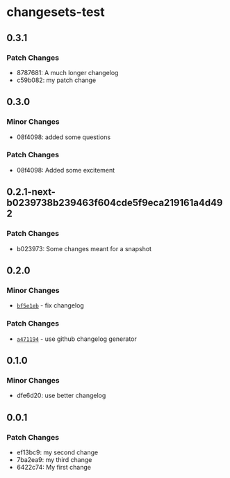 # changesets-test

## 0.3.1

### Patch Changes

- 8787681: A much longer changelog
- c59b082: my patch change

## 0.3.0

### Minor Changes

- 08f4098: added some questions

### Patch Changes

- 08f4098: Added some excitement

## 0.2.1-next-b0239738b239463f604cde5f9eca219161a4d492

### Patch Changes

- b023973: Some changes meant for a snapshot

## 0.2.0

### Minor Changes

- [`bf5e1eb`](https://github.com/colevoss/chagesets-test/commit/bf5e1eb2ff4b81cf0703a3c3444db4c13e2aef71) - fix changelog

### Patch Changes

- [`a471194`](https://github.com/colevoss/chagesets-test/commit/a4711942d4bc08cea013777eb9ee576741849e21) - use github changelog generator

## 0.1.0

### Minor Changes

- dfe6d20: use better changelog

## 0.0.1

### Patch Changes

- ef13bc9: my second change
- 7ba2ea9: my third change
- 6422c74: My first change
